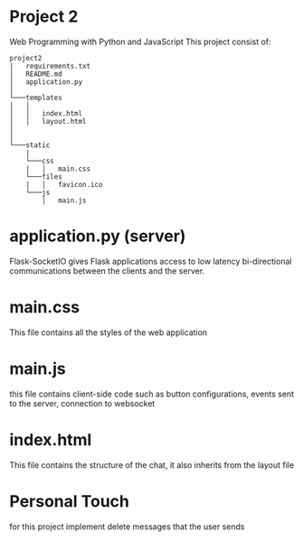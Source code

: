 # Project 2

Web Programming with Python and JavaScript
This project consist of:



```
project2
|   requirements.txt
│   README.md
│   application.py    
│
└───templates
│   │   
│   │   index.html
│   │   layout.html
│   
│   
└───static
    |    
    └───css
    |   │   main.css
    └───files
    |   │   favicon.ico
    └───js
        │   main.js
```

# application.py (server)
Flask-SocketIO gives Flask applications access to low latency bi-directional communications between the clients and the server.

# main.css
This file contains all the styles of the web application

# main.js
this file contains client-side code such as button configurations, events sent to the server, connection to websocket

# index.html
This file contains the structure of the chat, it also inherits from the layout file

# Personal Touch
for this project implement delete messages that the user sends